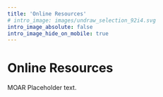 ```yaml
---
title: 'Online Resources'
# intro_image: images/undraw_selection_92i4.svg
intro_image_absolute: false
intro_image_hide_on_mobile: true
---
```


# Online Resources

MOAR Placeholder text.
